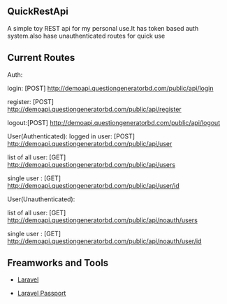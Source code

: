 ## QuickRestApi
A simple toy REST api for my personal use.It has token based auth system.also hase unauthenticated routes for quick use

## Current Routes
Auth:


login: [POST] http://demoapi.questiongeneratorbd.com/public/api/login

register: [POST] http://demoapi.questiongeneratorbd.com/public/api/register

logout:[POST] http://demoapi.questiongeneratorbd.com/public/api/logout


User(Authenticated):
logged in user: [POST] http://demoapi.questiongeneratorbd.com/public/api/user

list of all user: [GET] http://demoapi.questiongeneratorbd.com/public/api/users

single user : [GET] http://demoapi.questiongeneratorbd.com/public/api/user/id



User(Unauthenticated):


list of all user: [GET] http://demoapi.questiongeneratorbd.com/public/api/noauth/users

single user : [GET] http://demoapi.questiongeneratorbd.com/public/api/noauth/user/id

## Freamworks and Tools

- [Laravel](https://laravel.com/)

- [Laravel Passport](https://github.com/laravel/passport)
 
